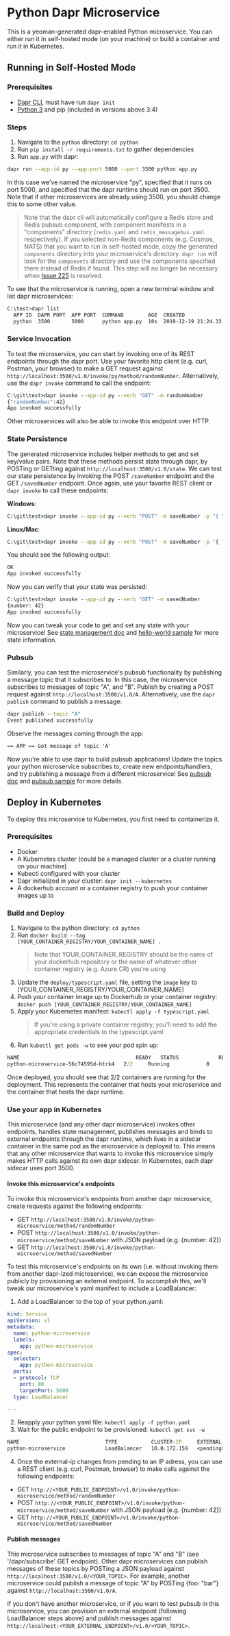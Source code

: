 # Python Dapr Microservice
This is a yeoman-generated dapr-enabled Python microservice. You can either run it in self-hosted mode (on your machine) or build a container and run it in Kubernetes.

## Running in Self-Hosted Mode

### Prerequisites

- [Dapr CLI](https://github.com/dapr/cli/releases), must have run `dapr init` 
- [Python 3](https://www.python.org/downloads/) and pip (included in versions above 3.4)

### Steps

1. Navigate to the `python` directory: `cd python`
2. Run `pip install -r requirements.txt` to gather dependencies
3. Run `app.py` with dapr:

```bash
dapr run --app-id py --app-port 5000 --port 3500 python app.py
```

In this case we've named the microservice "py", specified that it runs on port 5000, and specified that the dapr runtime should run on port 3500. Note that if other microservices are already using 3500, you should change this to some other value.

> Note that the dapr cli will automatically configure a Redis store and Redis pubsub component, with component manifests in a "components" directory (`redis.yaml` and `redis_messagebus.yaml` respectively). If you selected non-Redis components (e.g. Cosmos, NATS) that you want to run in self-hosted mode, copy the generated `components` directory into your microservice's directory. `dapr run` will look for the `components` directory and use the components specified there instead of Redis if found. This step will no longer be necessary when [Issue 225](https://github.com/dapr/cli/issues/225) is resolved.

To see that the microservice is running, open a new terminal window and list dapr microservices:

```bash
C:\test>dapr list
  APP ID  DAPR PORT  APP PORT  COMMAND        AGE  CREATED              PID
  python  3500       5000      python app.py  10s  2019-12-19 21:24.33  25388
```

### Service Invocation
To test the microservice, you can start by invoking one of its REST endpoints through the dapr port. Use your favorite http client (e.g. curl, Postman, your browser) to make a GET request against `http://localhost:3500/v1.0/invoke/py/method/randomNumber`. Alternatively, use the `dapr invoke` command to call the endpoint:

```cmd
C:\git\test>dapr invoke --app-id py --verb "GET" -m randomNumber
{"randomNumber":42}
App invoked successfully
```

Other microservices will also be able to invoke this endpoint over HTTP.

### State Persistence

The generated microservice includes helper methods to get and set key/value pairs. Note that these methods persist state through dapr, by POSTing or GETting against `http://localhost:3500/v1.0/state`. We can test our state persistence by invoking the POST `/saveNumber` endpoint and the GET `/savedNumber` endpoint. Once again, use your favorite REST client or `dapr invoke` to call these endpoints: 

**Windows**:
```cmd
C:\git\test>dapr invoke --app-id py --verb "POST" -m saveNumber -p "{ \"number\": 42 }"
```

**Linux/Mac**:
```cmd
C:\git\test>dapr invoke --app-id py --verb "POST" -m saveNumber -p '{ "number": 42 }'
```

You should see the following output:
```cmd
OK
App invoked successfully
```

Now you can verify that your state was persisted:
```cmd
C:\git\test>dapr invoke --app-id py --verb "GET" -m savedNumber
{number: 42}
App invoked successfully
```

Now you can tweak your code to get and set any state with your microservice! See [state management doc](https://github.com/dapr/docs/blob/master/concepts/state-management/state-management.md) and [hello-world sample](https://github.com/dapr/samples/tree/master/1.hello-world) for more state information.

### Pubsub
Similarly, you can test the microservice's pubsub functionality by publishing a message topic that it subscribes to. In this case, the microservice subscribes to messages of topic "A", and "B". Publish by creating a POST request against `http://localhost:3500/v1.0/A`. Alternatively, use the `dapr publish` command to publish a message: 

```cmd
dapr publish --topic "A"
Event published successfully
```

Observe the messages coming through the app: 

```cmd
== APP == Got message of topic 'A'
```

Now you're able to use dapr to build pubsub applications! Update the topics your python microservice subscribes to, create new endpoints/handlers, and try publishing a message from a different microservice! See [pubsub doc](https://github.com/dapr/docs/tree/master/concepts/publish-subscribe-messaging) and [pubsub sample](https://github.com/dapr/samples/tree/master/4.pub-sub) for more details.

## Deploy in Kubernetes

To deploy this microservice to Kubernetes, you first need to containerize it.

### Prerequisites

- Docker
- A Kubernetes cluster (could be a managed cluster or a cluster running on your machine)
- Kubectl configured with your cluster
- Dapr initialized in your cluster: `dapr init --kubernetes`
- A dockerhub account or a container registry to push your container images up to

### Build and Deploy

1. Navigate to the python directory: `cd python`
2. Run `docker build --tag [YOUR_CONTAINER_REGISTRY/YOUR_CONTAINER_NAME] .`
    > Note that YOUR_CONTAINER_REGISTRY should be the name of your dockerhub repository or the name of whatever other container registry (e.g. Azure CR) you're using
3. Update the `deploy/typescript.yaml` file, setting the `image` key to [YOUR_CONTAINER_REGISTRY/YOUR_CONTAINER_NAME]
4. Push your container image up to Dockerhub or your container registry: `docker push [YOUR_CONTAINER_REGISTRY/YOUR_CONTAINER_NAME]`
5. Apply your Kubernetes manifest: `kubectl apply -f typescript.yaml`
    > If you're using a private container registry, you'll need to add the appropriate credentials to the typescript.yaml
6. Run `kubectl get pods -w` to see your pod spin up:

```cmd
NAME                                      READY   STATUS             RESTARTS   AGE
python-microservice-56c74595d-htrk4   2/2     Running            0          6s
```

Once deployed, you should see that 2/2 containers are running for the deployment. This represents the container that hosts your microservice and the container that hosts the dapr runtime.

### Use your app in Kubernetes

This microservice (and any other dapr microservice) invokes other endpoints, handles state management, publishes messages and binds to external endpoints through the dapr runtime, which lives in a sidecar container in the same pod as the microservice is deployed to. This means that any other microservice that wants to invoke this microservice simply makes HTTP calls against its own dapr sidecar. In Kubernetes, each dapr sidecar uses port 3500.

#### Invoke this microservice's endpoints

To invoke this microservice's endpoints from another dapr microservice, create requests against the following endpoints:

- GET `http://localhost:3500/v1.0/invoke/python-microservice/method/randomNumber`
- POST `http://localhost:3500/v1.0/invoke/python-microservice/method/saveNumber` with JSON payload (e.g. {number: 42})
- GET `http://localhost:3500/v1.0/invoke/python-microservice/method/savedNumber`

To test this microservice's endpoints on its own (i.e. without invoking them from another dapr-ized microservice), we can expose the microservice publicly by provisioning an external endpoint. To accomplish this, we'll tweak our microservice's yaml manifest to include a LoadBalancer:

1. Add a LoadBalancer to the top of your python.yaml:

```yaml
kind: Service
apiVersion: v1
metadata:
  name: python-microservice
  labels:
    app: python-microservice
spec:
  selector:
    app: python-microservice
  ports:
  - protocol: TCP
    port: 80
    targetPort: 5000
  type: LoadBalancer

---
```

2. Reapply your python.yaml file: `kubectl apply -f python.yaml`
3. Wait for the public endpoint to be provisioned: `kubectl get svc -w`

```cmd
NAME                            TYPE           CLUSTER-IP     EXTERNAL-IP    PORT(S)            AGE
python-microservice             LoadBalancer   10.0.172.159   <pending>      80:32632/TCP       7s
```

4. Once the external-ip changes from pending to an IP adress, you can use a REST client (e.g. curl, Postman, browser) to make calls against the following endpoints:

- GET `http://<YOUR_PUBLIC_ENDPOINT>/v1.0/invoke/python-microservice/method/randomNumber`
- POST `http://<YOUR_PUBLIC_ENDPOINT>/v1.0/invoke/python-microservice/method/saveNumber` with JSON payload (e.g. {number: 42})
- GET `http://<YOUR_PUBLIC_ENDPOINT>/v1.0/invoke/python-microservice/method/savedNumber`

#### Publish messages

This microservice subscribes to messages of topic "A" and "B" (see '/dapr/subscribe' GET endpoint). Other dapr microservices can publish messages of these topics by POSTing a JSON payload against `http://localhost:3500/v1.0/<YOUR_TOPIC>`. For example, another microservice could publish a message of topic "A" by POSTing {foo: "bar"} against `http://localhost:3500/v1.0/A`.

If you don't have another microservice, or if you want to test pubsub in this microservice, you can provision an external endpoint (following LoadBalancer steps above) and publish messages against `http://localhost:<YOUR_EXTERNAL_ENDPOINT>/v1.0/<YOUR_TOPIC>`.

